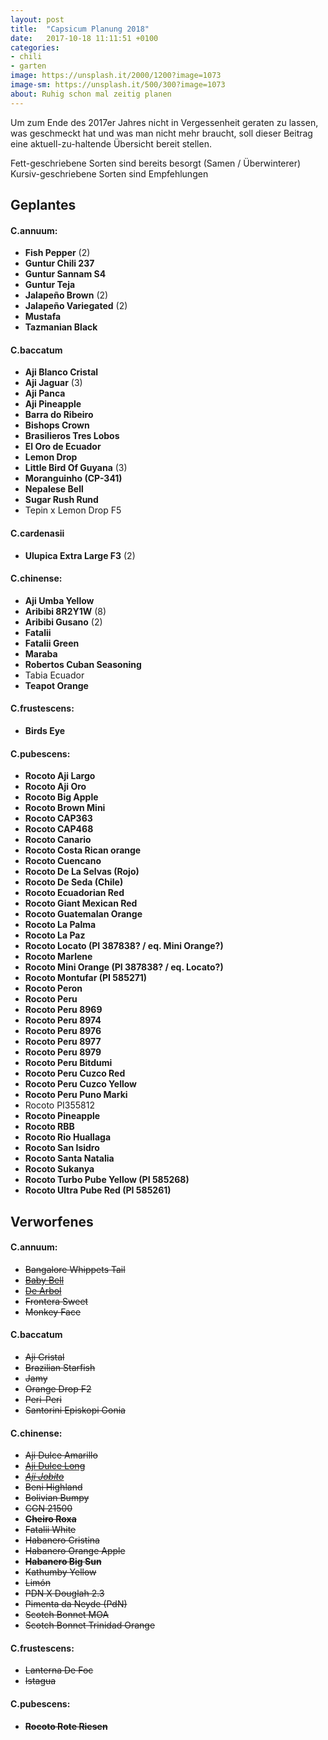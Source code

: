 ```yaml
---
layout: post
title:  "Capsicum Planung 2018"
date:   2017-10-18 11:11:51 +0100
categories:
- chili
- garten
image: https://unsplash.it/2000/1200?image=1073
image-sm: https://unsplash.it/500/300?image=1073
about: Ruhig schon mal zeitig planen
---
```


Um zum Ende des 2017er Jahres nicht in Vergessenheit geraten zu lassen, was geschmeckt hat und was man nicht mehr braucht, soll dieser Beitrag eine aktuell-zu-haltende Übersicht bereit stellen.

Fett-geschriebene Sorten sind bereits besorgt (Samen / Überwinterer)
  Kursiv-geschriebene Sorten sind Empfehlungen


## Geplantes

#### C.annuum:
- **Fish Pepper** (2)
- **Guntur Chili 237**
- **Guntur Sannam S4**
- **Guntur Teja**
- **Jalapeño Brown** (2)
- **Jalapeño Variegated** (2)
- **Mustafa**
- **Tazmanian Black**

#### C.baccatum
- **Aji Blanco Cristal**
- **Aji Jaguar** (3)
- **Aji Panca**
- **Aji Pineapple**
- **Barra do Ribeiro**
- **Bishops Crown**
- **Brasilieros Tres Lobos**
- **El Oro de Ecuador**
- **Lemon Drop**
- **Little Bird Of Guyana** (3)
- **Moranguinho (CP-341)**
- **Nepalese Bell**
- **Sugar Rush Rund**
- Tepin x Lemon Drop F5

#### C.cardenasii
- **Ulupica Extra Large F3** (2)

#### C.chinense:
- **Aji Umba Yellow**
- **Aribibi 8R2Y1W** (8)
- **Aribibi Gusano** (2)
- **Fatalii**
- **Fatalii Green**
- **Maraba**
- **Robertos Cuban Seasoning**
- Tabia Ecuador
- **Teapot Orange**

#### C.frustescens:
- **Birds Eye**

#### C.pubescens:
- **Rocoto Aji Largo**
- **Rocoto Aji Oro**
- **Rocoto Big Apple**
- **Rocoto Brown Mini**
- **Rocoto CAP363**
- **Rocoto CAP468**
- **Rocoto Canario**
- **Rocoto Costa Rican orange**
- **Rocoto Cuencano**
- **Rocoto De La Selvas (Rojo)**
- **Rocoto De Seda (Chile)**
- **Rocoto Ecuadorian Red**
- **Rocoto Giant Mexican Red**
- **Rocoto Guatemalan Orange**
- **Rocoto La Palma**
- **Rocoto La Paz**
- **Rocoto Locato (PI 387838? / eq. Mini Orange?)**
- **Rocoto Marlene**
- **Rocoto Mini Orange (PI 387838? / eq. Locato?)**
- **Rocoto Montufar (PI 585271)**
- **Rocoto Peron**
- **Rocoto Peru**
- **Rocoto Peru 8969**
- **Rocoto Peru 8974**
- **Rocoto Peru 8976**
- **Rocoto Peru 8977**
- **Rocoto Peru 8979**
- **Rocoto Peru Bitdumi**
- **Rocoto Peru Cuzco Red**
- **Rocoto Peru Cuzco Yellow**
- **Rocoto Peru Puno Marki**
- Rocoto PI355812
- **Rocoto Pineapple**
- **Rocoto RBB**
- **Rocoto Rio Huallaga**
- **Rocoto San Isidro**
- **Rocoto Santa Natalia**
- **Rocoto Sukanya**
- **Rocoto Turbo Pube Yellow (PI 585268)**
- **Rocoto Ultra Pube Red (PI 585261)**


## Verworfenes

#### C.annuum:
  - ~~Bangalore Whippets Tail~~
  - ~~[Baby Bell](http://hot-pain.de/baby-bell/)~~
  - ~~[De Arbol](https://www.pepperworldhotshop.de/de-arbol-c-annuum-saat/)~~
  - ~~Frontera Sweet~~
  - ~~Monkey Face~~

#### C.baccatum
  - ~~Aji Cristal~~
  - ~~Brazilian Starfish~~
  - ~~Jamy~~
  - ~~Orange Drop F2~~
  - ~~Peri-Peri~~
  - ~~Santorini Episkopi Gonia~~

#### C.chinense:
  - ~~Aji Dulce Amarillo~~
  - ~~[Aji Dulce Long](http://hot-pain.de/wp-content/uploads/aji-dulce-long.jpg)~~
  - ~~[*Aji Jobito*](https://chiliforum.hot-pain.de/threads/geschmackliche-bewertung-meiner-chilis-saison-2016.29295/page-5#post-656113)~~
  - ~~Beni Highland~~
  - ~~Bolivian Bumpy~~
  - ~~CGN 21500~~
  - ~~**Cheiro Roxa**~~
  - ~~Fatalii White~~
  - ~~Habanero Cristina~~
  - ~~Habanero Orange Apple~~
  - ~~**Habanero Big Sun**~~
  - ~~Kathumby Yellow~~
  - ~~Limón~~
  - ~~PDN X Douglah 2.3~~
  - ~~Pimenta da Neyde (PdN)~~
  - ~~Scotch Bonnet MOA~~
  - ~~Scotch Bonnet Trinidad Orange~~

#### C.frustescens:
  - ~~Lanterna De Foc~~
  - ~~Istagua~~

#### C.pubescens:
  - **~~Rocoto Rote Riesen~~**
